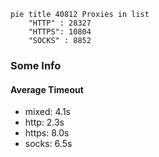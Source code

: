 
```mermaid
pie title 40812 Proxies in list
    "HTTP" : 28327
    "HTTPS": 10804
    "SOCKS" : 8852
```

### Some Info
#### Average Timeout

- mixed: 4.1s
- http: 2.3s
- https: 8.0s
- socks: 6.5s